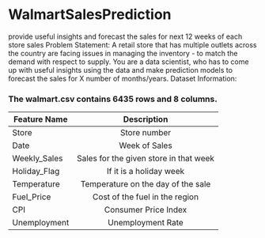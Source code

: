 # WalmartSalesPrediction
provide useful insights and forecast the sales for next 12 weeks of each store sales
Problem Statement:
A retail store that has multiple outlets across the country are facing issues in managing the
inventory - to match the demand with respect to supply. You are a data scientist, who has to
come up with useful insights using the data and make prediction models to forecast the sales for
X number of months/years.
Dataset Information:
### The walmart.csv contains 6435 rows and 8 columns.
 Feature Name        | Description |
 ------------- |:-------------:|
| Store | Store number |
| Date | Week of Sales |
| Weekly_Sales | Sales for the given store in that week |
|Holiday_Flag | If it is a holiday week |
| Temperature | Temperature on the day of the sale |
| Fuel_Price | Cost of the fuel in the region |
| CPI | Consumer Price Index |
| Unemployment | Unemployment Rate |
